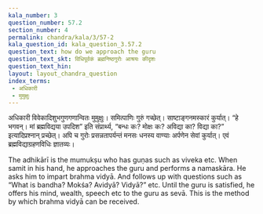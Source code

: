 ```yaml
---
kala_number: 3
question_number: 57.2
section_number: 4
permalink: chandra/kala/3/57-2
kala_question_id: kala_question_3.57.2
question_text: how do we approach the guru
question_text_skt: विधिपूर्वकं ब्रह्मनिष्ठगुरोः आश्रयः कीदृशः
question_text_hin: 
layout: layout_chandra_question
index_terms:
 - अधिकारी
 - मुमुक्षुः
---
```


<!-- skt-start -->
अधिकारी विवेकादिशुभगुणगणान्वितः मुमुक्षुः। समित्पाणिः गुरुं गच्छेत्। साष्टाङ्गनमस्कारं कुर्यात्। “हे भगवन्। मां ब्रह्मविद्यया उपदिश” इति संप्रार्थ्य, “बन्धः कः? मोक्षः कः? अविद्या का? विद्या का?” इत्यादिप्रश्नान् प्रच्छेत्। अपि च गुरोः प्रसन्नतापर्यन्तं मनसः धनस्य वाण्याः अर्पणेन सेवां कुर्यात्। एवं ब्रह्मविद्याग्रहणविधिः ज्ञातव्यः। 
<!-- skt-end -->

<!-- eng-start -->
The adhikārī is the mumukṣu who has guṇas such as viveka etc. When samit in his hand, he approaches the guru and performs a namaskāra. He asks him to impart brahma vidyā. And follows up with questions such as “What is bandha? Mokśa? Avidyā? Vidyā?” etc. Until the guru is satisfied, he offers his mind, wealth, speech etc to the guru as sevā. This is the method by which brahma vidyā can be received.
<!-- eng-end -->
